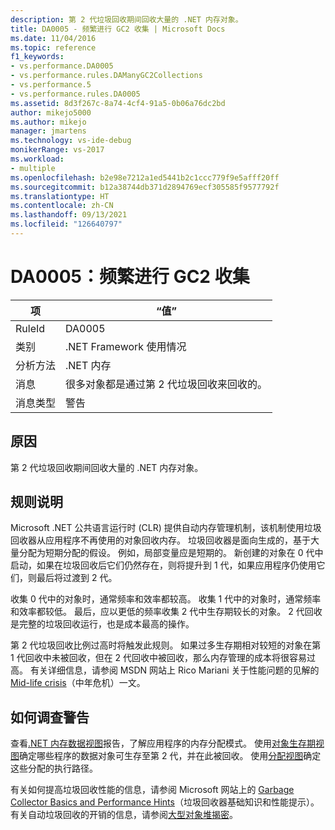 ```yaml
---
description: 第 2 代垃圾回收期间回收大量的 .NET 内存对象。
title: DA0005 - 频繁进行 GC2 收集 | Microsoft Docs
ms.date: 11/04/2016
ms.topic: reference
f1_keywords:
- vs.performance.DA0005
- vs.performance.rules.DAManyGC2Collections
- vs.performance.5
- vs.performance.rules.DA0005
ms.assetid: 8d3f267c-8a74-4cf4-91a5-0b06a76dc2bd
author: mikejo5000
ms.author: mikejo
manager: jmartens
ms.technology: vs-ide-debug
monikerRange: vs-2017
ms.workload:
- multiple
ms.openlocfilehash: b2e98e7212a1ed5441b2c1ccc779f9e5afff20ff
ms.sourcegitcommit: b12a38744db371d2894769ecf305585f9577792f
ms.translationtype: HT
ms.contentlocale: zh-CN
ms.lasthandoff: 09/13/2021
ms.locfileid: "126640797"
---
```

# <a name="da0005-frequent-gc2-collections"></a>DA0005：频繁进行 GC2 收集

|项|“值”|
|-|-|
|RuleId|DA0005|
|类别|.NET Framework 使用情况|
|分析方法|.NET 内存|
|消息|很多对象都是通过第 2 代垃圾回收来回收的。|
|消息类型|警告|

## <a name="cause"></a>原因
 第 2 代垃圾回收期间回收大量的 .NET 内存对象。

## <a name="rule-description"></a>规则说明
 Microsoft .NET 公共语言运行时 (CLR) 提供自动内存管理机制，该机制使用垃圾回收器从应用程序不再使用的对象回收内存。 垃圾回收器是面向生成的，基于大量分配为短期分配的假设。 例如，局部变量应是短期的。 新创建的对象在 0 代中启动，如果在垃圾回收后它们仍然存在，则将提升到 1 代，如果应用程序仍使用它们，则最后将过渡到 2 代。

 收集 0 代中的对象时，通常频率和效率都较高。 收集 1 代中的对象时，通常频率和效率都较低。 最后，应以更低的频率收集 2 代中生存期较长的对象。 2 代回收是完整的垃圾回收运行，也是成本最高的操作。

 第 2 代垃圾回收比例过高时将触发此规则。 如果过多生存期相对较短的对象在第 1 代回收中未被回收，但在 2 代回收中被回收，那么内存管理的成本将很容易过高。 有关详细信息，请参阅 MSDN 网站上 Rico Mariani 关于性能问题的见解的 [Mid-life crisis](/archive/blogs/ricom/mid-life-crisis)（中年危机）一文。

## <a name="how-to-investigate-a-warning"></a>如何调查警告
 查看[.NET 内存数据视图](../profiling/dotnet-memory-data-views.md)报告，了解应用程序的内存分配模式。 使用[对象生存期视图](../profiling/object-lifetime-view.md)确定哪些程序的数据对象可生存至第 2 代，并在此被回收。 使用[分配视图](../profiling/dotnet-memory-allocations-view.md)确定这些分配的执行路径。

 有关如何提高垃圾回收性能的信息，请参阅 Microsoft 网站上的 [Garbage Collector Basics and Performance Hints](/previous-versions/dotnet/articles/ms973837(v=msdn.10))（垃圾回收器基础知识和性能提示）。 有关自动垃圾回收的开销的信息，请参阅[大型对象堆揭密](/archive/msdn-magazine/2008/june/clr-inside-out-large-object-heap-uncovered)。
